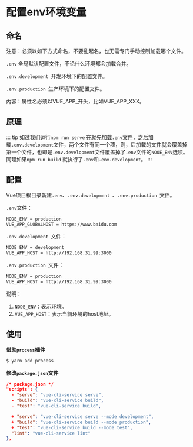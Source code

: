 
# 配置env环境变量

## 命名

注意：必须以如下方式命名，不要乱起名，也无需专门手动控制加载哪个文件。

`.env` 全局默认配置文件，不论什么环境都会加载合并。

`.env.development `开发环境下的配置文件。

`.env.production `生产环境下的配置文件。

内容：属性名必须以VUE_APP_开头，比如VUE_APP_XXX。

## 原理

::: tip
如过我们运行`npm run serve` 在就先加载`.env`文件，之后加载`.env.development`文件，两个文件有同一个项，则，后加载的文件就会覆盖掉第一个文件，也即是`.env.development`文件覆盖掉了`.env`文件的`NOOE_ENV`选项。同理如果`npm run build` 就执行了`.env`和`.env.development`。
:::

## 配置

Vue项目根目录新建`.env`、`.env.development `、`.env.production `文件。

`.env`文件：

```sh
NODE_ENV = production
VUE_APP_GLOBALHOST = https://www.baidu.com
```

`.env.development `文件：

```sh
NODE_ENV = development
VUE_APP_HOST = http://192.168.31.99:3000
```

`.env.production `文件：

```sh
NODE_ENV = production
VUE_APP_HOST = http://192.168.31.99:3000
```

说明：

1. `NODE_ENV`：表示环境。
2. `VUE_APP_HOST`：表示当前环境的host地址。

## 使用

**借助`process`插件**

```sh
$ yarn add process
```

**修改`package.json`文件**

```json
/* package.json */
"scripts": {
  - "serve": "vue-cli-service serve",
  - "build": "vue-cli-service build",
  - "test": "vue-cli-service build",

  + "serve": "vue-cli-service serve --mode development",
  + "build": "vue-cli-service build --mode production",
  + "test": "vue-cli-service build --mode test",
  "lint": "vue-cli-service lint"
},
```